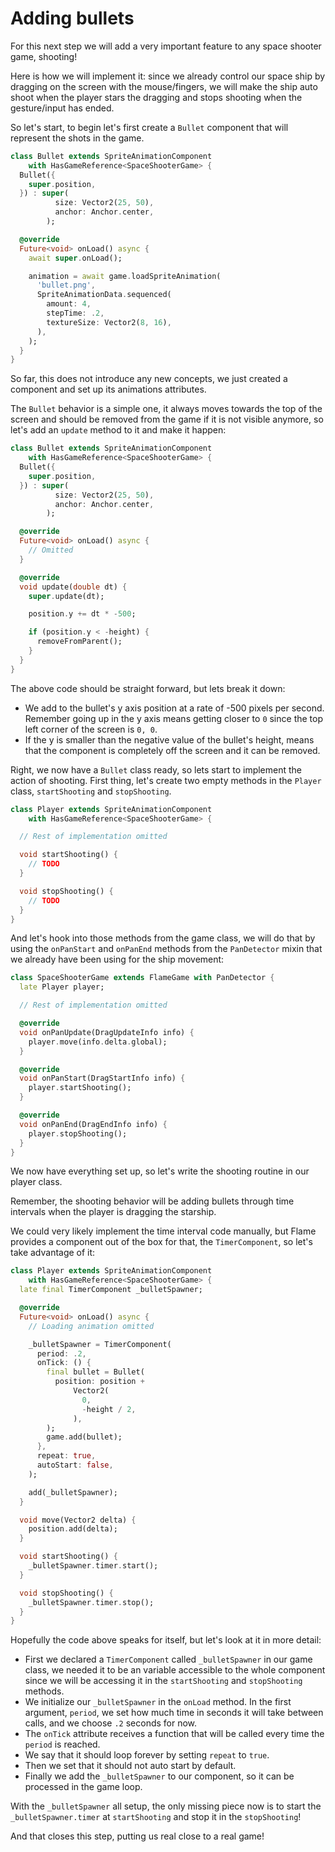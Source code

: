 # Adding bullets

For this next step we will add a very important feature to any space shooter game, shooting!

Here is how we will implement it: since we already control our space ship by dragging on the screen
with the mouse/fingers, we will make the ship auto shoot when the player stars the dragging and
stops shooting when the gesture/input has ended.

So let's start, to begin let's first create a `Bullet` component that will represent the
shots in the game.

```dart
class Bullet extends SpriteAnimationComponent
    with HasGameReference<SpaceShooterGame> {
  Bullet({
    super.position,
  }) : super(
          size: Vector2(25, 50),
          anchor: Anchor.center,
        );

  @override
  Future<void> onLoad() async {
    await super.onLoad();

    animation = await game.loadSpriteAnimation(
      'bullet.png',
      SpriteAnimationData.sequenced(
        amount: 4,
        stepTime: .2,
        textureSize: Vector2(8, 16),
      ),
    );
  }
}
```

So far, this does not introduce any new concepts, we just created a component and set
up its animations attributes.

The `Bullet` behavior is a simple one, it always moves towards the top of the screen and should
be removed from the game if it is not visible anymore, so let's add an `update` method to it
and make it happen:

```dart
class Bullet extends SpriteAnimationComponent
    with HasGameReference<SpaceShooterGame> {
  Bullet({
    super.position,
  }) : super(
          size: Vector2(25, 50),
          anchor: Anchor.center,
        );

  @override
  Future<void> onLoad() async {
    // Omitted
  }

  @override
  void update(double dt) {
    super.update(dt);

    position.y += dt * -500;

    if (position.y < -height) {
      removeFromParent();
    }
  }
}
```

The above code should be straight forward, but lets break it down:

- We add to the bullet's y axis position at a rate of -500 pixels per second. Remember going up
in the y axis means getting closer to `0` since the top left corner of the screen is `0, 0`.
- If the y is smaller than the negative value of the bullet's height, means that the component is
completely off the screen and it can be removed.

Right, we now have a `Bullet` class ready, so lets start to implement the action of shooting.
First thing, let's create two empty methods in the `Player` class, `startShooting` and
`stopShooting`.

```dart
class Player extends SpriteAnimationComponent
    with HasGameReference<SpaceShooterGame> {

  // Rest of implementation omitted

  void startShooting() {
    // TODO
  }

  void stopShooting() {
    // TODO
  }
}
```

And let's hook into those methods from the game class, we will do that by using the `onPanStart`
and `onPanEnd` methods from the `PanDetector` mixin that we already have been using for the ship
movement:

```dart
class SpaceShooterGame extends FlameGame with PanDetector {
  late Player player;

  // Rest of implementation omitted

  @override
  void onPanUpdate(DragUpdateInfo info) {
    player.move(info.delta.global);
  }

  @override
  void onPanStart(DragStartInfo info) {
    player.startShooting();
  }

  @override
  void onPanEnd(DragEndInfo info) {
    player.stopShooting();
  }
}
```

We now have everything set up, so let's write the shooting routine in our player class.

Remember, the shooting behavior will be adding bullets through time intervals when the player is
dragging the starship.

We could very likely implement the time interval code manually, but Flame provides a component
out of the box for that, the `TimerComponent`, so let's take advantage of it:


```dart
class Player extends SpriteAnimationComponent
    with HasGameReference<SpaceShooterGame> {
  late final TimerComponent _bulletSpawner;

  @override
  Future<void> onLoad() async {
    // Loading animation omitted

    _bulletSpawner = TimerComponent(
      period: .2,
      onTick: () {
        final bullet = Bullet(
          position: position +
              Vector2(
                0,
                -height / 2,
              ),
        );
        game.add(bullet);
      },
      repeat: true,
      autoStart: false,
    );

    add(_bulletSpawner);
  }

  void move(Vector2 delta) {
    position.add(delta);
  }

  void startShooting() {
    _bulletSpawner.timer.start();
  }

  void stopShooting() {
    _bulletSpawner.timer.stop();
  }
}
```

Hopefully the code above speaks for itself, but let's look at it in more detail:

- First we declared a `TimerComponent` called `_bulletSpawner` in our game class, we needed it
to be an variable accessible to the whole component since we will be accessing it in the
`startShooting` and `stopShooting` methods.
- We initialize our `_bulletSpawner` in the `onLoad` method. In the first argument, `period`, we set
how much time in seconds it will take between calls, and we choose `.2` seconds for now.
- The `onTick` attribute receives a function that will be called every time the `period` is reached.
- We say that it should loop forever by setting `repeat` to `true`.
- Then we set that it should not auto start by default.
- Finally we add the `_bulletSpawner` to our component, so it can be processed in the game loop.

With the `_bulletSpawner` all setup, the only missing piece now is to start the
`_bulletSpawner.timer` at `startShooting` and stop it in the `stopShooting`!

And that closes this step, putting us real close to a real game!
